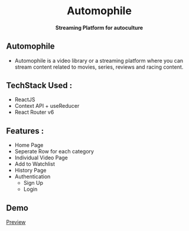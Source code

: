 <div align='center'>
<h1>Automophile</h1>
<h4>Streaming Platform for autoculture</h4>
</div>

## Automophile

- Automophile is a video library or a streaming platform where you can stream content related to movies, series, reviews and racing content.

## TechStack Used :

- ReactJS
- Context API + useReducer
- React Router v6

## Features :

- Home Page
- Seperate Row for each category
- Individual Video Page
- Add to Watchlist
- History Page
- Authentication
  - Sign Up
  - Login

## Demo

[Preview](https://automophile.vercel.app/)
